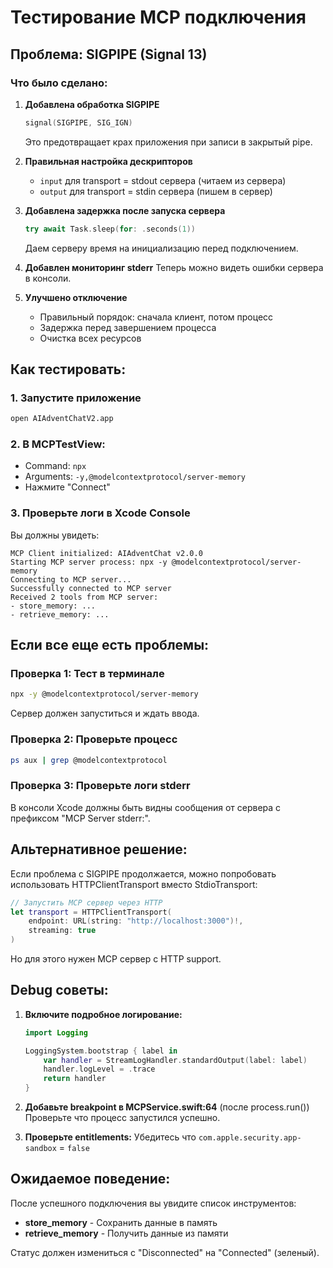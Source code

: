 # Тестирование MCP подключения

## Проблема: SIGPIPE (Signal 13)

### Что было сделано:

1. **Добавлена обработка SIGPIPE**
   ```swift
   signal(SIGPIPE, SIG_IGN)
   ```
   Это предотвращает крах приложения при записи в закрытый pipe.

2. **Правильная настройка дескрипторов**
   - `input` для transport = stdout сервера (читаем из сервера)
   - `output` для transport = stdin сервера (пишем в сервер)

3. **Добавлена задержка после запуска сервера**
   ```swift
   try await Task.sleep(for: .seconds(1))
   ```
   Даем серверу время на инициализацию перед подключением.

4. **Добавлен мониторинг stderr**
   Теперь можно видеть ошибки сервера в консоли.

5. **Улучшено отключение**
   - Правильный порядок: сначала клиент, потом процесс
   - Задержка перед завершением процесса
   - Очистка всех ресурсов

## Как тестировать:

### 1. Запустите приложение
```bash
open AIAdventChatV2.app
```

### 2. В MCPTestView:
- Command: `npx`
- Arguments: `-y,@modelcontextprotocol/server-memory`
- Нажмите "Connect"

### 3. Проверьте логи в Xcode Console

Вы должны увидеть:
```
MCP Client initialized: AIAdventChat v2.0.0
Starting MCP server process: npx -y @modelcontextprotocol/server-memory
Connecting to MCP server...
Successfully connected to MCP server
Received 2 tools from MCP server:
- store_memory: ...
- retrieve_memory: ...
```

## Если все еще есть проблемы:

### Проверка 1: Тест в терминале
```bash
npx -y @modelcontextprotocol/server-memory
```
Сервер должен запуститься и ждать ввода.

### Проверка 2: Проверьте процесс
```bash
ps aux | grep @modelcontextprotocol
```

### Проверка 3: Проверьте логи stderr
В консоли Xcode должны быть видны сообщения от сервера с префиксом "MCP Server stderr:".

## Альтернативное решение:

Если проблема с SIGPIPE продолжается, можно попробовать использовать HTTPClientTransport вместо StdioTransport:

```swift
// Запустить MCP сервер через HTTP
let transport = HTTPClientTransport(
    endpoint: URL(string: "http://localhost:3000")!,
    streaming: true
)
```

Но для этого нужен MCP сервер с HTTP support.

## Debug советы:

1. **Включите подробное логирование:**
   ```swift
   import Logging

   LoggingSystem.bootstrap { label in
       var handler = StreamLogHandler.standardOutput(label: label)
       handler.logLevel = .trace
       return handler
   }
   ```

2. **Добавьте breakpoint в MCPService.swift:64** (после process.run())
   Проверьте что процесс запустился успешно.

3. **Проверьте entitlements:**
   Убедитесь что `com.apple.security.app-sandbox` = `false`

## Ожидаемое поведение:

После успешного подключения вы увидите список инструментов:

- **store_memory** - Сохранить данные в память
- **retrieve_memory** - Получить данные из памяти

Статус должен измениться с "Disconnected" на "Connected" (зеленый).
